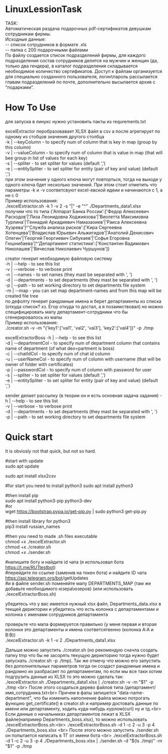 # LinuxLessionTask
TASK:<br>
Автоматическая раздача подарочных pdf-сертификатов девушкам сотрудникам фирмы.<br>
Исходные данные: <br>
-- список сотрудников в формате .xls<br>
-- папка с 200 подарочными файлами<br>
По файлу создается список подразделений фирмы, для каждого подразделения состав сотрудников делится на мужчин и женщин (да, только два гендера), в каталог подразделения складывается необходимое количество сертификатов. Доступ к файлам организуется для специально созданного пользователя, логин\пароль рассылается главам подразделений по почте, дополнительно высылается архив с “подарками”.



# How To Use

для запуска в линукс нужно установить пакты из requrements.txt

excelExtractor перобразовавает XLSX файл в csv а после агрегирует по одному из стобцов значения другого столбца <br>
-k | --keyColumn - to specify num of column that is key in map (group by this column) <br>
-v | --valueColumn - to specify num of column that is value in map (that will bee group in list of values for each key) <br>
-s | --spliter - to set spliter for values (default ',') <br>
-e | --entitySpliter - to set spliter for entity (pair of key and value) (default ',') <br>
при этом значения у одного ключа могут повторться, тогда на выходе у одного ключа бдет несколько значений. При этом стоит отметить что параметры -k и -v соответсвуют excel-евской идеии и начинаются с 1, а не с 0 <br>
Пример использования:<br>
 ./excelExtractor.sh  -k 1 -v 2 -s "|" -e "^" ./Departments_data1.xlsx<br>
 получим что то типа {'Аппарат Банка России':['Федор Алексеевич Расходов'|'Лиза Леонидовна Ходжиязова'|'Виолетта Максимовна Турлина'|'Геннадий Аркадиевич Намазаоиев'|'Раиса Алексеевна Хузрева']^'Служба анализа рисков':['Кира Сергеевна Хотенцева'|'Владислав Юрьевич Альжигидов'|'Анатолий Денисович Олегин'|'Георгий Георгиевич Сибукаев'|'Софья Егоровна Гюшнибаева']^'Департамент статистики':['Константин Вадимович Николашев'|'Вячеслав Николаевич Чуршунов']}<br>

creator генерит необходимую файловую систему <br>
-h | --help - to see this list <br>
-v | --verbose - to verbose print <br>
-n | --names - to set names (they mast be separated with ', ') <br>
-d | --departments - to set departments (they mast be separated with ', ') <br>
-p | --path - to set working directory to set departments file system <br>
-m | --map - you can set map department-names and from this map will be created file tree<br>
по дефолту генерит рандомные имена и берет департаменты из списка (откуда список? хз. Егор откуда то достал, а я позаимствовал) но можно специфицировать мапу департамент-сотрудники что бы сгенерировалось из мапы<br>
Пример использования:<br>
./creator.sh -v -m "{'key1':['val1', 'val2', 'val3'], 'key2':['val4']}" -p ./tmp


excelExtractorBoss
-h | --help - to see this list <br>
-d | --departmentCol - to specify num of department column that contains name of department (of what deo=partment is boss) <br>
-c | --chatIdCol - to specify num of chat id column <br>
-u | --userNameCol - to specify num of column with username (that will be owner of folder with certificates) <br>
-p | --passwordCol - to specify num of column with password for user <br>
-s | --spliter - to set spliter for values (default ',') <br>
-e | --entitySpliter - to set spliter for entity (pair of key and value) (default ',') <br>


sender делает рассылку (в теории он и есть основная задача задания)
-h | --help - to see this list <br>
-v | --verbose - to verbose print <br>
-d | --departments - to set departments (they mast be separated with ', ') <br>
-p | --path - to set working directory to set departments file system <br>



# Quick start
It is obviosly not that quick, but not so hard.

#start with update <br>
sudo apt update

sudo apt install xlsx2csv <br>


#for start you need to install python3
sudo apt install python3



#then install pip  <br>
sudo apt install python3-pip python3-dev <br>
#or <br>
wget https://bootstrap.pypa.io/get-pip.py | sudo python3 get-pip.py <br>



#then install library for python3 <br>
pip3 install russian_names



#then you need to made .sh files executable<br>
chmod +x ./excelExtractor.sh<br>
chmod +x ./creator.sh<br>
chmod +x ./sender.sh



#напишите боту и найдите id чата (я использовал бота https://t.me/RUTtestbot)<br>
#перейдите по ссылке (заменив <TOKEN> на токен бота) и найдите ID чата<br>
https://api.telegram.org/bot<TOKEN>/getUpdates<br>
#и в файле sender.sh поменяйте мапу DEPARTMENTS_MAP (там же добавьте необходимого юзера\юзеров) (или использовать ./excelExtractorBoss.sh)


убедитесь что у вас имеется нужный xlsx файл, Departments_data.xlsx в текщей дериктории и убедитесь что есть колонка с департаментами и колонка с именами сотрудников департамента


проверьте что мапа формируется правильно (у меня первая и вторая колонки это департаменты и имена соответсятвенно (колонка A:A и B:B))<br>
./excelExtractor.sh  -k 1 -v 2 ./Departments_data1.xlsx


Дальше можно запустить ./creator.sh (но рекомендую сначла создать папку tmp что бы не засорять текущую дерикторию тогда нужно будет запускать ./creator.sh -p ./tmp). Так же отмечу что можно его запустить без дополнительных параметров тогда он создаст рандомные имена и рандомно их разбрасает по департаментам, по если мы все таки хотим подгрузить данные из XLSX то это можно сделать так:<br>
./excelExtractor.sh ./Departments_data1.xlsx | ./creator.sh -v -m "$1" -p ./tmp <br>
После этого создаться дерево файлов типа /департамент/имя_сотрудника.txt<br>
Причем в фалы запишется "data-name-department", что бы изменить наполнение файла можно потрогать функцию get_certificate() в creator.sh и например достовать данные по имени или департаменту, ходить куда-нибудь курлом(curl) ну и тд.<br>
Если данные о начальниках департаментов лежат в XLSX файле(например Departments_boss.xlsx), то можно использовать ./excelExtractorBoss.sh:<br>
./excelExtractorBoss.sh -d 1 -c 2 -u 3 -p 4 ./Departments_boss.xlsx <br>
После этого можно запустить ./sender.sh он попытается написать в ТГ от имени бота <br>
./excelExtractorBoss.sh -d 1 -c 2 -u 3 -p 4 ./Departments_boss.xlsx | ./sender.sh -d "$(ls ./tmp)" -m "$1" -p ./tmp

 
